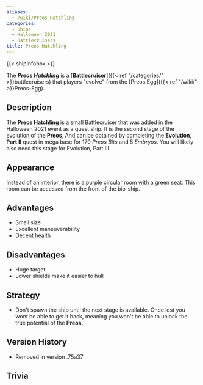 ```yaml
---
aliases:
  - /wiki/Preos-Hatchling
categories:
  - Ships
  - Halloween 2021
  - Battlecruisers
title: Preos Hatchling
---
```


{{< shipInfobox >}}

The **_Preos Hatchling_** is a [**Battlecruiser**]({{< ref "/categories/" >}}battlecruisers) that players "evolve" from the [Preos Egg]({{< ref "/wiki/" >}}Preos-Egg).

## Description

The **Preos Hatchling** is a small Battlecruiser that was added in the Halloween 2021 event as a quest ship. It is the second stage of the evolution of the **Preos**, And can be obtained by completing the **Evolution, Part II** quest in mega base for 170 _Preos Bits_ and 5 _Embryos_. You will likely also need this stage for Evolution, Part III.

## Appearance

Instead of an interior, there is a purple circular room with a green seat. This room can be accessed from the front of the bio-ship.

## Advantages

- Small size
- Excellent maneuverability
- Decent health

## Disadvantages

- Huge target
- Lower shields make it easier to hull

## Strategy

- Don't spawn the ship until the next stage is available. Once lost you wont be able to get it back, meaning you won't be able to unlock the true potential of the **Preos.**

## Version History

- Removed in version .75a37

## Trivia
